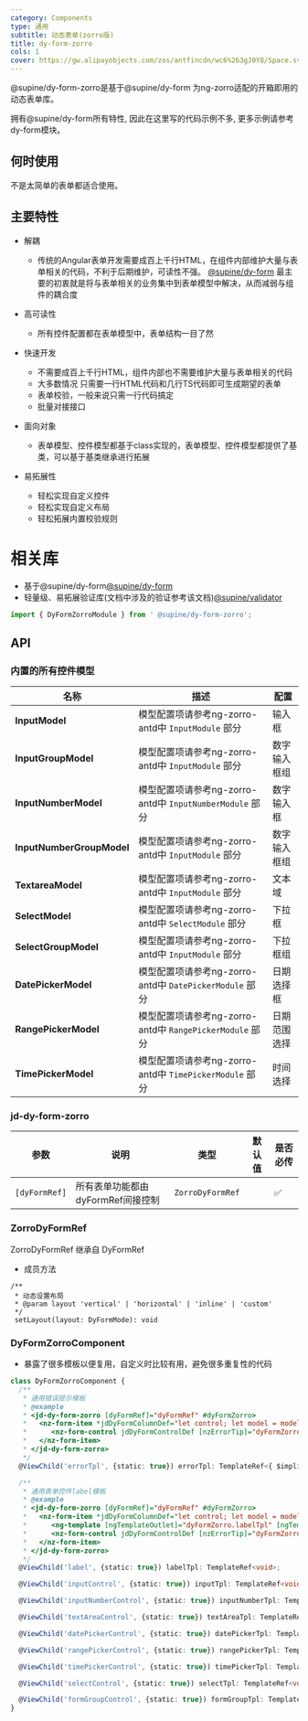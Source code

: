 ```yaml
---
category: Components
type: 通用
subtitle: 动态表单(zorro版)
title: dy-form-zorro
cols: 1
cover: https://gw.alipayobjects.com/zos/antfincdn/wc6%263gJ0Y8/Space.svg
---
```


@supine/dy-form-zorro是基于@supine/dy-form 为ng-zorro适配的开箱即用的动态表单库。

拥有@supine/dy-form所有特性, 因此在这里写的代码示例不多, 更多示例请参考dy-form模块。

## 何时使用

不是太简单的表单都适合使用。

## 主要特性
- 解耦
  - 传统的Angular表单开发需要成百上千行HTML，在组件内部维护大量与表单相关的代码，不利于后期维护，可读性不强。
[@supine/dy-form](https://www.npmjs.com/package/@supine/dy-form)
最主要的初衷就是将与表单相关的业务集中到表单模型中解决，从而减弱与组件的耦合度

- 高可读性
  - 所有控件配置都在表单模型中，表单结构一目了然
- 快速开发
  - 不需要成百上千行HTML，组件内部也不需要维护大量与表单相关的代码
  - 大多数情况 只需要一行HTML代码和几行TS代码即可生成期望的表单
  - 表单校验，一般来说只需一行代码搞定
  - 批量对接接口
- 面向对象
  - 表单模型、控件模型都基于class实现的，表单模型、控件模型都提供了基类，可以基于基类继承进行拓展
- 易拓展性
  - 轻松实现自定义控件
  - 轻松实现自定义布局
  - 轻松拓展内置校验规则

# 相关库
- 基于@supine/dy-form[@supine/dy-form](https://www.npmjs.com/package/@supine/dy-form)
- 轻量级、易拓展验证库(文档中涉及的验证参考该文档)[@supine/validator](https://www.npmjs.com/package/@supine/validator)

```ts
import { DyFormZorroModule } from ' @supine/dy-form-zorro';
```


## API

### 内置的所有控件模型

|  名称   | 描述 | 配置 |
|  ----  | ---- | ------- |
| **InputModel**  | 模型配置项请参考ng-zorro-antd中 `InputModule` 部分 |  输入框 |
| **InputGroupModel**  | 模型配置项请参考ng-zorro-antd中 `InputModule` 部分 |  数字输入框组 |
| **InputNumberModel**  | 模型配置项请参考ng-zorro-antd中 `InputNumberModule` 部分 |  数字输入框 |
| **InputNumberGroupModel**  | 模型配置项请参考ng-zorro-antd中 `InputModule` 部分 |  数字输入框组 |
| **TextareaModel**  | 模型配置项请参考ng-zorro-antd中 `InputModule` 部分 |  文本域 |
| **SelectModel**  | 模型配置项请参考ng-zorro-antd中 `SelectModule` 部分 |  下拉框 |
| **SelectGroupModel**  | 模型配置项请参考ng-zorro-antd中 `InputModule` 部分 |  下拉框组 |
| **DatePickerModel**  | 模型配置项请参考ng-zorro-antd中 `DatePickerModule` 部分 |  日期选择框 |
| **RangePickerModel**  | 模型配置项请参考ng-zorro-antd中 `RangePickerModule` 部分 |  日期范围选择 |
| **TimePickerModel**  | 模型配置项请参考ng-zorro-antd中 `TimePickerModule` 部分 |  时间选择 |

### jd-dy-form-zorro

| 参数 | 说明 | 类型 | 默认值 | 是否必传 |
| --- | --- | --- | --- | --- |
| `[dyFormRef]` | 所有表单功能都由dyFormRef间接控制 | `ZorroDyFormRef` |  | ✅ |

### ZorroDyFormRef

ZorroDyFormRef 继承自 DyFormRef

- 成员方法

```
/**
 * 动态设置布局
 * @param layout 'vertical' | 'horizontal' | 'inline' | 'custom'
 */
 setLayout(layout: DyFormMode): void
```

### DyFormZorroComponent

- 暴露了很多模板以便复用，自定义时比较有用，避免很多重复性的代码

```typescript
class DyFormZorroComponent {
  /**
   * 通用错误提示模板
   * @example
   * <jd-dy-form-zorro [dyFormRef]="dyFormRef" #dyFormZorro>
   *   <nz-form-item *jdDyFormColumnDef="let control; let model = model name 'custom'">
   *      <nz-form-control jdDyFormControlDef [nzErrorTip]="dyFormZorro.errorTpl"></nz-form-control>
   *   </nz-form-item>
   * </jd-dy-form-zorro>
   */
  @ViewChild('errorTpl', {static: true}) errorTpl: TemplateRef<{ $implicit: AbstractControl | NgModel }>;

  /**
   * 通用表单控件label模板
   * @example
   * <jd-dy-form-zorro [dyFormRef]="dyFormRef" #dyFormZorro>
   *   <nz-form-item *jdDyFormColumnDef="let control; let model = model name 'custom'">
   *      <ng-template [ngTemplateOutlet]="dyFormZorro.labelTpl" [ngTemplateOutletContext]="{$implicit: model}"></ng-template>
   *      <nz-form-control jdDyFormControlDef [nzErrorTip]="dyFormZorro.errorTpl"></nz-form-control>
   *   </nz-form-item>
   * </jd-dy-form-zorro>
   */
  @ViewChild('label', {static: true}) labelTpl: TemplateRef<void>;

  @ViewChild('inputControl', {static: true}) inputTpl: TemplateRef<void>;

  @ViewChild('inputNumberControl', {static: true}) inputNumberTpl: TemplateRef<void>;

  @ViewChild('textAreaControl', {static: true}) textAreaTpl: TemplateRef<void>;

  @ViewChild('datePickerControl', {static: true}) datePickerTpl: TemplateRef<void>;

  @ViewChild('rangePickerControl', {static: true}) rangePickerTpl: TemplateRef<void>;

  @ViewChild('timePickerControl', {static: true}) timePickerTpl: TemplateRef<void>;

  @ViewChild('selectControl', {static: true}) selectTpl: TemplateRef<void>;

  @ViewChild('formGroupControl', {static: true}) formGroupTpl: TemplateRef<void>;
}
```

